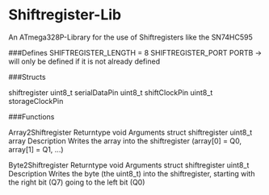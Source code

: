# Shiftregister-Lib
An ATmega328P-Library for the use of Shiftregisters like the SN74HC595

###Defines
  SHIFTREGISTER_LENGTH = 8
  SHIFTREGISTER_PORT PORTB
    -> will only be defined if it is not already defined


###Structs

  shiftregister
    uint8_t serialDataPin
    uint8_t shiftClockPin
    uint8_t storageClockPin

###Functions

  Array2Shiftregister
    Returntype void
    Arguments struct shiftregister
              uint8_t array
    Description
              Writes the array into the shiftregister (array[0] = Q0,
              array[1] = Q1, ...)

  Byte2Shiftregister
    Returntype void
    Arguments struct shiftregister
              uint8_t
    Description
              Writes the byte (the uint8_t) into the shiftregister, starting
              with the right bit (Q7) going to the left bit (Q0)
